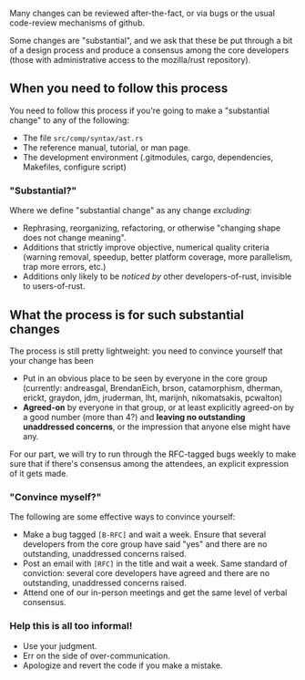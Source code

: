 Many changes can be reviewed after-the-fact, or via bugs or the usual code-review mechanisms of github.

Some changes are "substantial", and we ask that these be put through a bit of a design process and produce a consensus among the core developers (those with administrative access to the mozilla/rust repository).

## When you need to follow this process

You need to follow this process if you're going to make a "substantial change" to any of the following:

  - The file `src/comp/syntax/ast.rs`
  - The reference manual, tutorial, or man page.
  - The development environment (.gitmodules, cargo, dependencies, Makefiles, configure script)

### "Substantial?"

Where we define "substantial change" as any change _excluding_:

  - Rephrasing, reorganizing, refactoring, or otherwise "changing shape does not change meaning".
  - Additions that strictly improve objective, numerical quality criteria (warning removal, speedup, better 
    platform coverage, more parallelism, trap more errors, etc.)
  - Additions only likely to be _noticed by_ other developers-of-rust, invisible to users-of-rust.

## What the process is for such substantial changes

The process is still pretty lightweight: you need to convince yourself that your change has been 

  - Put in an obvious place to be seen by everyone in the core group (currently: andreasgal, BrendanEich, brson, catamorphism, dherman, erickt, graydon, jdm, jruderman, lht, marijnh, nikomatsakis, pcwalton)
  - **Agreed-on** by everyone in that group, or at least explicitly agreed-on by a good number (more than 4?) and **leaving no outstanding unaddressed concerns**, or the impression that anyone else might have any.

For our part, we will try to run through the RFC-tagged bugs weekly to make sure that if there's consensus among the attendees, an explicit expression of it gets made.

### "Convince myself?"

The following are some effective ways to convince yourself:

  - Make a bug tagged `[B-RFC]` and wait a week. Ensure that several developers from the core group have said "yes" and there are no outstanding, unaddressed concerns raised.
  - Post an email with `[RFC]` in the title and wait a week. Same standard of conviction: several core developers have agreed and there are no outstanding, unaddressed concerns raised.
  - Attend one of our in-person meetings and get the same level of verbal consensus.

### Help this is all too informal!

  - Use your judgment.
  - Err on the side of over-communication.
  - Apologize and revert the code if you make a mistake.
